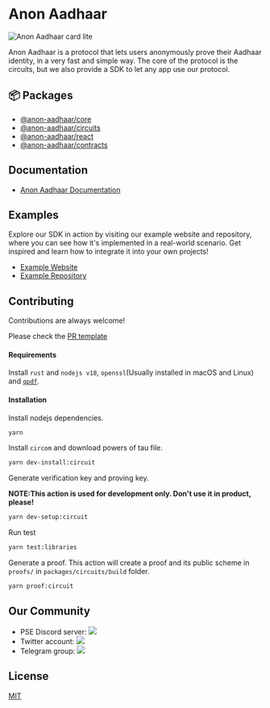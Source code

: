 # Anon Aadhaar

![Anon Aadhaar card lite](https://github.com/privacy-scaling-explorations/anon-aadhaar/assets/67648863/b29d784b-610a-4222-8fa5-4a2972e492fd)

Anon Aadhaar is a protocol that lets users anonymously prove their Aadhaar identity, in a very fast and simple way.
The core of the protocol is the circuits, but we also provide a SDK to let any app use our protocol.

## 📦 Packages

- [@anon-aadhaar/core](packages/core/)
- [@anon-aadhaar/circuits](packages/circuits/)
- [@anon-aadhaar/react](packages/react/)
- [@anon-aadhaar/contracts](packages/contracts/)

## Documentation

- [Anon Aadhaar Documentation](https://anon-aadhaar-documentation.vercel.app/docs/intro)

## Examples

Explore our SDK in action by visiting our example website and repository, where you can see how it's implemented in a real-world scenario. Get inspired and learn how to integrate it into your own projects!

- [Example Website](https://anon-aadhaar-example.vercel.app/)
- [Example Repository](https://github.com/anon-aadhaar-private/anon-aadhaar-example)

## Contributing

Contributions are always welcome!

Please check the [PR template](.github/PULL_REQUEST_TEMPLATE.md)

#### Requirements

Install `rust` and `nodejs v18`, `openssl`(Usually installed in macOS and Linux) and [`qpdf`](https://qpdf.readthedocs.io/en/stable/download.html).

#### Installation

Install nodejs dependencies.

```bash
yarn
```

Install `circom` and download powers of tau file.

```bash
yarn dev-install:circuit
```

Generate verification key and proving key.

**NOTE:This action is used for development only. Don't use it in product, please!**

```bash
yarn dev-setup:circuit
```

Run test

```bash
yarn test:libraries
```

Generate a proof. This action will create a proof and its public scheme in `proofs/` in `packages/circuits/build` folder.

```bash
yarn proof:circuit
```

## Our Community

- PSE Discord server: <a href="https://discord.com/invite/sF5CT5rzrR"><img src="https://img.shields.io/badge/discord-pse-blue"></a>
- Twitter account: <a href="https://twitter.com/AnonAadhaar"><img src="https://img.shields.io/twitter/follow/Anon_Aadhaar?style=flat-square&logo=twitter"></a>
- Telegram group: <a href="https://t.me/anon_aadhaar"><img src="https://img.shields.io/badge/telegram-@anon_aadhaar-blue.svg?style=flat-square&logo=telegram"></a>

## License

[MIT](https://choosealicense.com/licenses/mit/)
